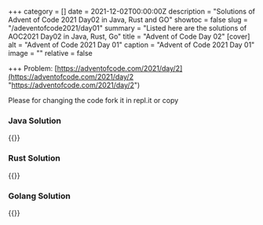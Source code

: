 +++
category = []
date = 2021-12-02T00:00:00Z
description = "Solutions of Advent of Code 2021 Day02 in Java, Rust and GO"
showtoc = false
slug = "/adeventofcode2021/day01"
summary = "Listed here are the solutions of AOC2021 Day02 in Java, Rust, Go"
title = "Advent of Code Day 02"
[cover]
alt = "Advent of Code 2021 Day 01"
caption = "Advent of Code 2021 Day 01"
image = ""
relative = false

+++
Problem:  [https://adventofcode.com/2021/day/2](https://adventofcode.com/2021/day/2 "https://adventofcode.com/2021/day/2")

Please for changing the code fork it in repl.it or copy

### Java Solution

{{<replit src="https://replit.com/@dhrubo55/AdventOfCodeDay02Java">}}

### Rust Solution

{{<replit src="https://replit.com/@dhrubo55/AdventOfCodeDay02Rust">}}
  
### Golang Solution

{{<replit src="https://replit.com/@dhrubo55/AdventOfCodeDay02Golang">}}